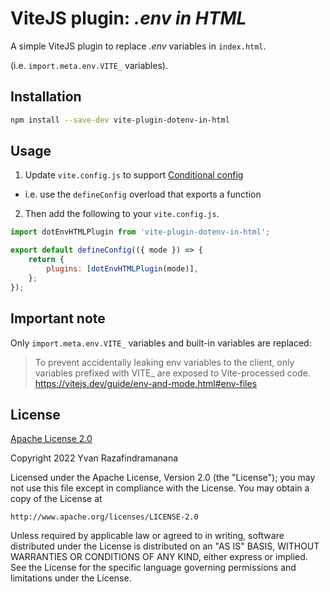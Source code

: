 # ViteJS plugin: _.env in HTML_

A simple ViteJS plugin to replace _.env_ variables in `index.html`.

(i.e. `import.meta.env.VITE_` variables).

## Installation

```sh
npm install --save-dev vite-plugin-dotenv-in-html
```

## Usage

1. Update `vite.config.js` to support [Conditional config](https://vitejs.dev/.config/#conditional-config)

- i.e. use the `defineConfig` overload that exports a function

2. Then add the following to your `vite.config.js`.

```js
import dotEnvHTMLPlugin from 'vite-plugin-dotenv-in-html';

export default defineConfig(({ mode }) => {
	return {
		plugins: [dotEnvHTMLPlugin(mode)],
	};
});
```

## Important note

Only `import.meta.env.VITE_` variables and built-in variables are replaced:

> To prevent accidentally leaking env variables to the client,
> only variables prefixed with VITE_ are exposed to Vite-processed code.
> https://vitejs.dev/guide/env-and-mode.html#env-files

## License

[Apache License 2.0](https://choosealicense.com/licenses/apache-2.0/)

Copyright 2022 Yvan Razafindramanana

Licensed under the Apache License, Version 2.0 (the "License");
you may not use this file except in compliance with the License.
You may obtain a copy of the License at

	http://www.apache.org/licenses/LICENSE-2.0

Unless required by applicable law or agreed to in writing, software
distributed under the License is distributed on an "AS IS" BASIS,
WITHOUT WARRANTIES OR CONDITIONS OF ANY KIND, either express or implied.
See the License for the specific language governing permissions and
limitations under the License.


